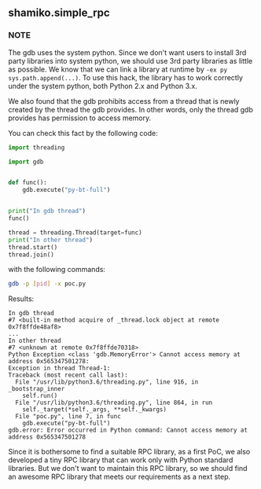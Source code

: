 ## shamiko.simple\_rpc

### NOTE

The gdb uses the system python.
Since we don't want users to install 3rd party libraries into system python, we should use 3rd party libraries as little as possible.
We know that we can link a library at runtime by `-ex py sys.path.append(...)`.
To use this hack, the library has to work correctly under the system python, both Python 2.x and Python 3.x.

We also found that the gdb prohibits access from a thread that is newly created by the thread the gdb provides.
In other words, only the thread gdb provides has permission to access memory.

You can check this fact by the following code:
```py
import threading

import gdb


def func():
    gdb.execute("py-bt-full")


print("In gdb thread")
func()

thread = threading.Thread(target=func)
print("In other thread")
thread.start()
thread.join()
```
with the following commands:
```sh
gdb -p [pid] -x poc.py
```
Results:
```
In gdb thread
#7 <built-in method acquire of _thread.lock object at remote 0x7f8ffde48af8>
...
In other thread
#7 <unknown at remote 0x7f8ffde70318>
Python Exception <class 'gdb.MemoryError'> Cannot access memory at address 0x565347501278:
Exception in thread Thread-1:
Traceback (most recent call last):
  File "/usr/lib/python3.6/threading.py", line 916, in _bootstrap_inner
    self.run()
  File "/usr/lib/python3.6/threading.py", line 864, in run
    self._target(*self._args, **self._kwargs)
  File "poc.py", line 7, in func
    gdb.execute("py-bt-full")
gdb.error: Error occurred in Python command: Cannot access memory at address 0x565347501278
```

Since it is bothersome to find a suitable RPC library, as a first PoC, we also developed a tiny RPC library that can work only with Python standard libraries.
But we don't want to maintain this RPC library, so we should find an awesome RPC library that meets our requirements as a next step.
